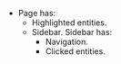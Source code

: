 * Page has:
    * Highlighted entities.
    * Sidebar. Sidebar has:
        * Navigation.
        * Clicked entities.